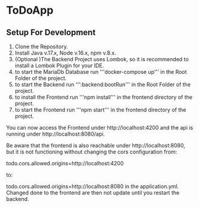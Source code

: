 # ToDoApp

## Setup For Development

1. Clone the Repository.
2. Install Java v.17.x, Node v.16.x, npm v.8.x.
3. (Optional )The Backend Project uses Lombok, so it is recommended to install a Lombok Plugin for your IDE.
4. to start the MariaDb Database run '''docker-compose up''' in the Root Folder of the project.
5. to start the Backend run ''':backend:bootRun''' in the Root Folder of the project.
6. to install the Frontend run '''npm install''' in the frontend directory of the project.
7. to start the Frontend run '''npm start''' in the frontend directory of the project.

You can now access the Frontend under http://localhost:4200 and the api is running under http://localhost:8080/api.

Be aware that the frontend is also reachable under http://localhost:8080, but it is not functioning without changing the cors configuration from:

todo.cors.allowed.origins=http://localhost:4200

to:

todo.cors.allowed.origins=http://localhost:8080
in the application.yml. Changed done to the frontend are then not update until you restart the backend.
